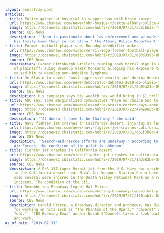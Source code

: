 ```yaml
---
layout: bootstrap-post
articles:
- title: Police gather at hospital to support boy with brain cancer
  url: https://www.cbsnews.com/news/john-hoague-rivette-albany-police-gather-at-hospital-to-support-11-year-old-boy-with-brain-cancer-as-he-heads-to-hospice/
  image: https://cbsnews1.cbsistatic.com/hub/i/r/2019/07/31/a3256b37-f49b-4697-87ac-6c0f656ec4dd/thumbnail/1200x630/71e9ad55ccfa1299547810c6870b5593/ea09t6nxkacj7o4.jpg
  source: CBS News
  description: '"John is passionate about law enforcement and we made sure he and
    his family know they''re not alone," the Albany Police Department tweeted'
- title: Former football player sues Roundup weedkiller maker
  url: https://www.cbsnews.com/video/merril-hoge-former-football-player-sues-roundup-weedkiller-maker/
  image: https://cbsnews1.cbsistatic.com/hub/i/r/2019/07/31/d93d939b-8bde-4e80-b097-1745f0bd743c/thumbnail/1200x630/81c30a517e539461211b85755866b89a/cbsn-fusion-merril-hoge-former-football-player-sues-roundup-weedkiller-maker-thumbnail-1902098-640x360.jpg
  source: CBS News
  description: Former Pittsburgh Steelers running back Merril Hoge is among the thousands
    of plaintiffs suing Roundup maker Monsanto alleging his exposure to its weed killer
    caused him to develop non-Hodgkins lymphoma.
- title: De Blasio to unveil "most aggressive wealth tax" during debate
  url: https://www.cbsnews.com/news/democratic-debates-2019-de-blasio-to-unveil-most-aggressive-wealth-tax-during-debate/
  image: https://cbsnews1.cbsistatic.com/hub/i/r/2019/07/31/2b99a21e-09d1-4929-b08a-49215a4fb9a2/thumbnail/1200x630/6b98a7eb4666062d868d1f4089fdb3e5/gettyimages-1160428122.jpg
  source: CBS News
  description: His campaign says his wealth tax would bring in $1 trillion a year
- title: AOC says some marginalized communities "have no choice but to riot"
  url: https://www.cbsnews.com/news/alexandria-ocasio-cortez-says-some-marginalized-communities-have-no-choice-but-to-riot/
  image: https://cbsnews3.cbsistatic.com/hub/i/r/2019/07/22/49499e5b-85fc-4eee-a05f-43ff924130ad/thumbnail/1200x630/ec943c47277ff09b4c46e330b603b840/gettyimages-1162827657.jpg
  source: CBS News
  description: '"It doesn''t have to be that way," she said'
- title: Navy fighter jet crashes in California desert, injuring at least 7
  url: https://www.cbsnews.com/news/navy-fighter-jet-crashes-california-death-valley-national-park-live-updates-today-2019-07-31/
  image: https://cbsnews2.cbsistatic.com/hub/i/r/2019/07/31/c61f3b0d-470e-47f7-b486-5b30aa776ded/thumbnail/1200x630/cb310e2691843b27b41e8e67da2479b3/us-navy-fa-18e-super-hornet.png
  source: CBS News
  description: '"Search-and-rescue efforts are underway," according to U.S. Naval
    Air Forces; the condition of the pilot is unknown'
- title: Fighter jet crashes in California desert
  url: https://www.cbsnews.com/video/fighter-jet-crashes-in-california-desert-today-2019-07-31/
  image: https://cbsnews1.cbsistatic.com/hub/i/r/2019/07/31/1a3e82be-58d4-471f-bb1f-3d0b51661486/thumbnail/1200x630/5ee06e70581e4adabc696080dd2f2da5/cbsn-fusion-fighter-jet-crashes-in-california-desert-today-2019-07-31-thumbnail-1902083-640x360.jpg
  source: CBS News
  description: A F/A-18E Super Hornet jet from the U.S. Navy has crashed Wednesday
    in the California desert near Naval Air Weapons Station China Lake. Officials
    said several were injured in the Death Valley National Park as a result of the
    incident. The condition of the pil…
- title: Remembering Broadway legend Hal Prince
  url: https://www.cbsnews.com/video/remembering-broadway-legend-hal-prince/
  image: https://cbsnews1.cbsistatic.com/hub/i/r/2019/07/31/1f0aab3c-0414-4176-b7b5-e490ca2d285d/thumbnail/1200x630/3f4489ce7fcb87a5b05c1302f4b57840/0731-en-haroldprince-odonnell-1902069-640x360.jpg
  source: CBS News
  description: Harold Prince, a Broadway director and producer, has died. He was known
    for working on hits such as "The Phantom of the Opera," "Cabaret" and "Sweeney
    Todd."  "CBS Evening News" anchor Norah O'Donnell takes a look back at his life
    and work.
as_of_date: '2019-07-31'
---
```


